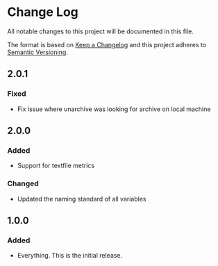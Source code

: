# Change Log
All notable changes to this project will be documented in this file.

The format is based on [Keep a Changelog](http://keepachangelog.com/) and this project adheres to 
[Semantic Versioning](http://semver.org/).

## 2.0.1

### Fixed

- Fix issue where unarchive was looking for archive on local machine

## 2.0.0

### Added

- Support for textfile metrics

### Changed

- Updated the naming standard of all variables

## 1.0.0
### Added

- Everything. This is the initial release.
